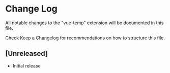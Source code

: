 # Change Log

All notable changes to the "vue-temp" extension will be documented in this file.

Check [Keep a Changelog](http://keepachangelog.com/) for recommendations on how to structure this file.

## [Unreleased]

- Initial release